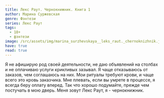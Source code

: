 ```yaml
---
title: Лекс Раут. Чернокнижник. Книга 1
author: Марина Суржевская
genre: Фэнтези
series: Лекс Раут
tags:
  - 18+
  - фэнтези
image: /src/assets/img/marina_surzhevskaya__leks_raut._chernoknizhnik.jpeg
have: true
read: true
---
```

Я не афиширую род своей деятельности, не даю объявлений на столбах и не оплачиваю услуги крикливых зазывал. Я чаще отказываюсь от заказов, чем соглашаюсь на них. Мои ритуалы требуют крови, и чаще всего это кровь заказчика. Мне плевать, если вы умрете в процессе, я всегда беру оплату вперед. Так что хорошо подумайте, прежде чем постучать в мою дверь.
Меня зовут Лекс Раут, я - чернокнижник.
